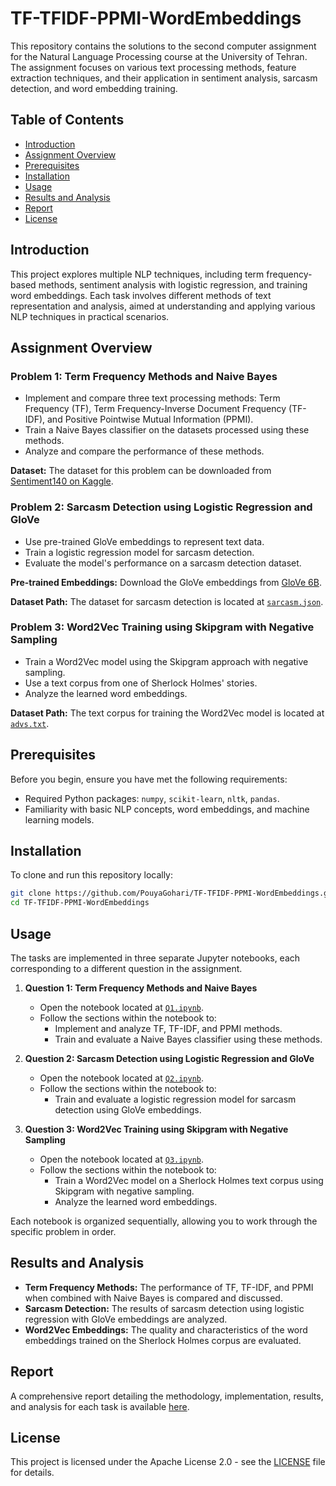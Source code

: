 # TF-TFIDF-PPMI-WordEmbeddings
This repository contains the solutions to the second computer assignment for the Natural Language Processing course at the University of Tehran. The assignment focuses on various text processing methods, feature extraction techniques, and their application in sentiment analysis,  sarcasm detection, and word embedding training.


## Table of Contents

- [Introduction](#introduction)
- [Assignment Overview](#assignment-overview)
- [Prerequisites](#prerequisites)
- [Installation](#installation)
- [Usage](#usage)
- [Results and Analysis](#results-and-analysis)
- [Report](#report)
- [License](#license)

## Introduction

This project explores multiple NLP techniques, including term frequency-based methods, sentiment analysis with logistic regression, and training word embeddings. Each task involves different methods of text representation and analysis, aimed at understanding and applying various NLP techniques in practical scenarios.

## Assignment Overview

### Problem 1: Term Frequency Methods and Naive Bayes

- Implement and compare three text processing methods: Term Frequency (TF), Term Frequency-Inverse Document Frequency (TF-IDF), and Positive Pointwise Mutual Information (PPMI).
- Train a Naive Bayes classifier on the datasets processed using these methods.
- Analyze and compare the performance of these methods.

**Dataset:** The dataset for this problem can be downloaded from [Sentiment140 on Kaggle](https://www.kaggle.com/datasets/kazanova/sentiment140).

### Problem 2: Sarcasm Detection using Logistic Regression and GloVe

- Use pre-trained GloVe embeddings to represent text data.
- Train a logistic regression model for sarcasm detection.
- Evaluate the model's performance on a sarcasm detection dataset.

**Pre-trained Embeddings:** Download the GloVe embeddings from [GloVe 6B](https://nlp.stanford.edu/data/glove.6B.zip).

**Dataset Path:** The dataset for sarcasm detection is located at [`sarcasm.json`](sarcasm.json).

### Problem 3: Word2Vec Training using Skipgram with Negative Sampling

- Train a Word2Vec model using the Skipgram approach with negative sampling.
- Use a text corpus from one of Sherlock Holmes' stories.
- Analyze the learned word embeddings.

**Dataset Path:** The text corpus for training the Word2Vec model is located at [`advs.txt`](advs.txt).



## Prerequisites

Before you begin, ensure you have met the following requirements:

- Required Python packages: `numpy`, `scikit-learn`, `nltk`, `pandas`.
- Familiarity with basic NLP concepts, word embeddings, and machine learning models.

## Installation

To clone and run this repository locally:
```sh
git clone https://github.com/PouyaGohari/TF-TFIDF-PPMI-WordEmbeddings.git
cd TF-TFIDF-PPMI-WordEmbeddings
```

## Usage

The tasks are implemented in three separate Jupyter notebooks, each corresponding to a different question in the assignment.

1. **Question 1: Term Frequency Methods and Naive Bayes**
   - Open the notebook located at [`Q1.ipynb`](Q1.ipynb).
   - Follow the sections within the notebook to:
     - Implement and analyze TF, TF-IDF, and PPMI methods.
     - Train and evaluate a Naive Bayes classifier using these methods.

2. **Question 2: Sarcasm Detection using Logistic Regression and GloVe**
   - Open the notebook located at [`Q2.ipynb`](Q2.ipynb).
   - Follow the sections within the notebook to:
     - Train and evaluate a logistic regression model for sarcasm detection using GloVe embeddings.

3. **Question 3: Word2Vec Training using Skipgram with Negative Sampling**
   - Open the notebook located at [`Q3.ipynb`](Q3_v2.ipynb).
   - Follow the sections within the notebook to:
     - Train a Word2Vec model on a Sherlock Holmes text corpus using Skipgram with negative sampling.
     - Analyze the learned word embeddings.

Each notebook is organized sequentially, allowing you to work through the specific problem in order.


## Results and Analysis

- **Term Frequency Methods:** The performance of TF, TF-IDF, and PPMI when combined with Naive Bayes is compared and discussed.
- **Sarcasm Detection:** The results of sarcasm detection using logistic regression with GloVe embeddings are analyzed.
- **Word2Vec Embeddings:** The quality and characteristics of the word embeddings trained on the Sherlock Holmes corpus are evaluated.

## Report

A comprehensive report detailing the methodology, implementation, results, and analysis for each task is available [here](Report/Report.pdf).

## License

This project is licensed under the Apache License 2.0 - see the [LICENSE](LICENSE) file for details.
